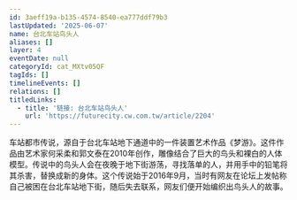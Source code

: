 ```yaml
---
id: 3aeff19a-b135-4574-8540-ea777ddf79b3
lastUpdated: '2025-06-07'
name: 台北车站鸟头人
aliases: []
layer: 4
eventDate: null
categoryId: cat_MXtv05QF
tagIds: []
timelineEvents: []
relations: []
titledLinks:
  - title: '链接: 台北车站鸟头人'
    url: 'https://futurecity.cw.com.tw/article/2204'
---
```

车站都市传说，源自于台北车站地下通道中的一件装置艺术作品《梦游》。这件作品由艺术家何采柔和郭文泰在2010年创作，雕像结合了巨大的鸟头和裸白的人体模型。传说中的鸟头人会在夜晚于地下街游荡，寻找落单的人，并用手中的铅笔将其杀害，替换成新的身体。这个传说始于2016年9月，当时有网友在论坛上发帖称自己被困在台北车站地下街，随后失去联系，网友们便开始编织出鸟头人的故事。
